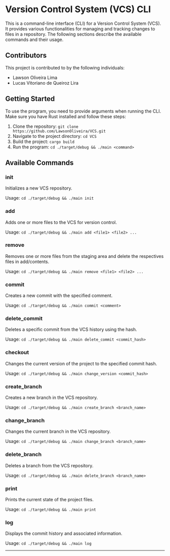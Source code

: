 # Version Control System (VCS) CLI

This is a command-line interface (CLI) for a Version Control System (VCS). It provides various functionalities for managing and tracking changes to files in a repository. The following sections describe the available commands and their usage.

## Contributors

This project is contributed to by the following individuals:

- Lawson Oliveira Lima
- Lucas Vitoriano de Queiroz Lira


## Getting Started

To use the program, you need to provide arguments when running the CLI. Make sure you have Rust installed and follow these steps:

1. Clone the repository: `git clone https://github.com/LawsonOliveira/VCS.git`
2. Navigate to the project directory: `cd VCS`
3. Build the project: `cargo build`
4. Run the program: `cd ./target/debug && ./main <command>`

## Available Commands

### init

Initializes a new VCS repository.

Usage: `cd ./target/debug && ./main init`

### add

Adds one or more files to the VCS for version control.

Usage: `cd ./target/debug && ./main add <file1> <file2> ...`

### remove

Removes one or more files from the staging area and delete the respectives files in add/contents.

Usage: `cd ./target/debug && ./main remove <file1> <file2> ...`

### commit

Creates a new commit with the specified comment.

Usage: `cd ./target/debug && ./main commit <comment>`

### delete_commit

Deletes a specific commit from the VCS history using the hash.

Usage: `cd ./target/debug && ./main delete_commit <commit_hash>`

### checkout

Changes the current version of the project to the specified commit hash.

Usage: `cd ./target/debug && ./main change_version <commit_hash>`

### create_branch

Creates a new branch in the VCS repository.

Usage: `cd ./target/debug && ./main create_branch <branch_name>`

### change_branch

Changes the current branch in the VCS repository.

Usage: `cd ./target/debug && ./main change_branch <branch_name>`

### delete_branch

Deletes a branch from the VCS repository.

Usage: `cd ./target/debug && ./main delete_branch <branch_name>`

### print

Prints the current state of the project files.

Usage: `cd ./target/debug && ./main print`

### log

Displays the commit history and associated information.

Usage: `cd ./target/debug && ./main log`


---








